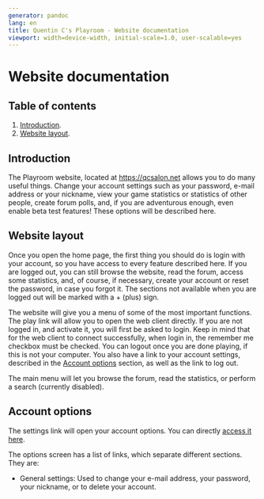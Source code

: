 ```yaml
---
generator: pandoc
lang: en
title: Quentin C's Playroom - Website documentation
viewport: width=device-width, initial-scale=1.0, user-scalable=yes
---
```


# Website documentation

## Table of contents
1. [Introduction](#introduction).
2. [Website layout](website-layout).

## Introduction
The Playroom website, located at https://qcsalon.net allows you to do many useful things. Change your account settings such as your password, e-mail address or your nickname, view your game statistics or statistics of other people, create forum polls, and, if you are adventurous enough, even enable beta test features! These options will be described here.

## Website layout
Once you open the home page, the first thing you should do is login with your account, so you have access to every feature described here. If you are logged out, you can still  browse the website, read the forum, access some statistics, and, of course, if necessary, create your account or reset the password, in case you forgot it. The sections not available when you are logged out will  be marked with a + (plus) sign.

The website will give you a menu of some of the most important functions. The play link will allow you to open the web client directly. If you are not logged in, and activate it, you will first be asked to login. Keep in mind that for the web client to connect successfully, when login in, the remember me checkbox must be checked. You can logout once  you are done playing, if this is not your computer. You also have a link to your account settings, described in the [Account options](#account-options) section, as well as the link to log out.

The main menu will let you browse the forum, read the statistics, or perform a search (currently disabled).

## Account options
The settings link will  open your account options. You can directly [access it here](https://qcsalon.net/en/options).

The options screen has a list of links, which separate different sections. They are:
- General settings: Used to change your e-mail address, your password, your nickname, or to delete your account.
